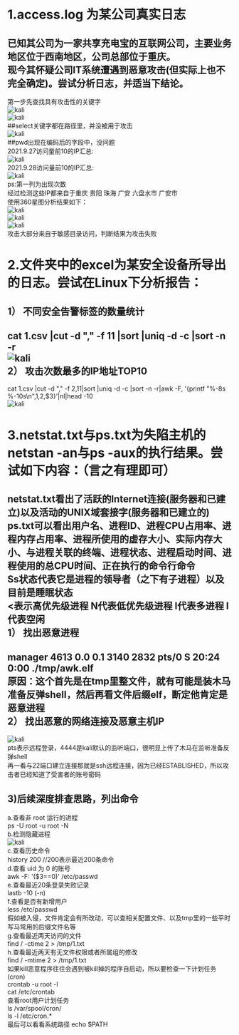 1.access.log 为某公司真实日志  
======================== 
已知其公司为一家共享充电宝的互联网公司，主要业务地区位于西南地区，公司总部位于重庆。  
现今其怀疑公司IT系统遭遇到恶意攻击(但实际上也不完全确定)。尝试分析日志，并适当下结论。  
------------------------------------------------------------------------------------------------------  
第一步先查找具有攻击性的关键字  
![kali](https://github.com/WUBO512/wwbb/blob/main/%E7%AC%AC%E4%B8%89%E5%A4%A9/%E5%AE%9E%E9%AA%8C%E6%88%AA%E5%9B%BE/1.png)  
![kali](https://github.com/WUBO512/wwbb/blob/main/%E7%AC%AC%E4%B8%89%E5%A4%A9/%E5%AE%9E%E9%AA%8C%E6%88%AA%E5%9B%BE/2.png)  
##select关键字都在路径里，并没被用于攻击  
![kali](https://github.com/WUBO512/wwbb/blob/main/%E7%AC%AC%E4%B8%89%E5%A4%A9/%E5%AE%9E%E9%AA%8C%E6%88%AA%E5%9B%BE/3.png)  
##pwd出现在编码后的字段中，没问题  
2021.9.27访问量前10的IP汇总:  
![kali](https://github.com/WUBO512/wwbb/blob/main/%E7%AC%AC%E4%B8%89%E5%A4%A9/%E5%AE%9E%E9%AA%8C%E6%88%AA%E5%9B%BE/4.png)  
2021.9.28访问量前10的IP汇总:  
![kali](https://github.com/WUBO512/wwbb/blob/main/%E7%AC%AC%E4%B8%89%E5%A4%A9/%E5%AE%9E%E9%AA%8C%E6%88%AA%E5%9B%BE/5.png)  
ps:第一列为出现次数  
经过检测这些IP都来自于重庆 贵阳 珠海 广安 六盘水市 广安市  
使用360星图分析结果如下：  
![kali](https://github.com/WUBO512/wwbb/blob/main/%E7%AC%AC%E4%B8%89%E5%A4%A9/%E5%AE%9E%E9%AA%8C%E6%88%AA%E5%9B%BE/6.png)  
![kali](https://github.com/WUBO512/wwbb/blob/main/%E7%AC%AC%E4%B8%89%E5%A4%A9/%E5%AE%9E%E9%AA%8C%E6%88%AA%E5%9B%BE/7.png)  
![kali](https://github.com/WUBO512/wwbb/blob/main/%E7%AC%AC%E4%B8%89%E5%A4%A9/%E5%AE%9E%E9%AA%8C%E6%88%AA%E5%9B%BE/8.png)  
攻击大部分来自于敏感目录访问，判断结果为攻击失败
  
2.文件夹中的excel为某安全设备所导出的日志。尝试在Linux下分析报告：  
========================================================  
1） 不同安全告警标签的数量统计  
------------------------------------  
cat 1.csv |cut -d "," -f 11 |sort |uniq -d -c |sort -n -r  
![kali](https://github.com/WUBO512/wwbb/blob/main/%E7%AC%AC%E4%B8%89%E5%A4%A9/%E5%AE%9E%E9%AA%8C%E6%88%AA%E5%9B%BE/9.png)  
2） 攻击次数最多的IP地址TOP10  
-------------------------------------  
cat 1.csv |cut -d "," -f 2,11|sort |uniq -d -c |sort -n -r|awk  -F, '{printf "%-8s %-10s\n",$1,$2,$3}'|nl|head -10  
![kali](https://github.com/WUBO512/wwbb/blob/main/%E7%AC%AC%E4%B8%89%E5%A4%A9/%E5%AE%9E%E9%AA%8C%E6%88%AA%E5%9B%BE/10.png)  

3.netstat.txt与ps.txt为失陷主机的netstan -an与ps -aux的执行结果。尝试如下内容：（言之有理即可）  
================================================================================  
netstat.txt看出了活跃的Internet连接(服务器和已建立)以及活动的UNIX域套接字(服务器和已建立的)  
ps.txt可以看出用户名、进程ID、进程CPU占用率、进程内存占用率、进程所使用的虚存大小、实际内存大小、与进程关联的终端、进程状态、进程启动时间、进程使用的总CPU时间、正在执行的命令行命令  
Ss状态代表它是进程的领导者（之下有子进程）以及目前是睡眠状态  
<表示高优先级进程  N代表低优先级进程   l代表多进程   I代表空闲  
1） 找出恶意进程  
-------------------  
manager     4613  0.0  0.1   3140  2832 pts/0    S    20:24   0:00 ./tmp/awk.elf  
原因：这个首先是在tmp里整文件，就有可能是装木马准备反弹shell，然后再看文件后缀elf，断定他肯定是恶意进程  
2） 找出恶意的网络连接及恶意主机IP  
-----------------------------------------  
![kali](https://github.com/WUBO512/wwbb/blob/main/%E7%AC%AC%E4%B8%89%E5%A4%A9/%E5%AE%9E%E9%AA%8C%E6%88%AA%E5%9B%BE/11.png)  
pts表示远程登录，4444是kali默认的监听端口，很明显上传了木马在监听准备反弹shell  
再一看与22端口建立连接那就是ssh远程连接，因为已经ESTABLISHED，所以攻击者已经知道了受害者的账号密码  

3)后续深度排查思路，列出命令  
----------------------------------  
a.查看非 root 运行的进程  
ps -U root -u root -N  
b.检测隐藏进程  
![kali](https://github.com/WUBO512/wwbb/blob/main/%E7%AC%AC%E4%B8%89%E5%A4%A9/%E5%AE%9E%E9%AA%8C%E6%88%AA%E5%9B%BE/12.png)  
c.查看历史命令  
history 200  //200表示最近200条命令  
d.查看 uid 为 0 的账号  
awk -F: '($3==0)' /etc/passwd  
e.查看最近20条登录失败记录  
lastb -10 (-n)  
f.查看是否有新增用户  
less /etc/passwd  
假如被入侵，文件肯定会有所改动，可以查相关配置文件、以及tmp里的一些平时写马常用的后缀文件名等  
g.查看最近两天访问的文件  
find / -ctime 2 >  /tmp/1.txt  
h.查看最近两天有无文件权限或者所属组的修改  
find / -mtime 2  >  /tmp/1.txt  
如果kill恶意程序往往会遇到被kill掉的程序自启动，所以要检查一下计划任务(cron)  
crontab -u root -l  
cat /etc/crontab  
查看root用户计划任务  
ls /var/spool/cron/  
ls -l /etc/cron.*   
最后可以看看系统路径   echo $PATH

  
  
    

  
  



  
      


  

  
  
